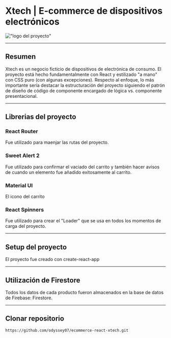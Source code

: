 # Xtech | E-commerce de dispositivos electrónicos

!["logo del proyecto"](https://res.cloudinary.com/dews3zbls/image/upload/v1680655816/logos/x_fzojqx_dngdp6.png)

-------------
## Resumen
Xtech es un negocio ficticio de dispositivos de electrónica de consumo. El proyecto está hecho fundamentalmente con React y estilizado "a mano" con CSS puro (con algunas excepciones).
Respecto al enfoque, lo más importante sería destacar la estructuración del proyecto siguiendo el patrón de diseño de código de componente encargado de lógica vs. componente presentacional.

-------------
## Librerias del proyecto
### React Router
Fue utilizado para maenjar las rutas del proyecto.
### Sweet Alert 2
Fue utilizado para confirmar el vaciado del carrito y también hacer avisos de cuando un elemento fue añadido exitosamente al carrito.
### Material UI
El icono del carrito
### React Spinners
Fue utilizado para crear el "Loader" que se usa en todos los momentos de carga del proyecto.

-------------
## Setup del proyecto
El proyecto fue creado con create-react-app

-------------
## Utilización de Firestore
Todos los datos de cada producto fueron almacenados en la base de datos de Firebase: Firestore.

-------------
## Clonar repositorio
```
https://github.com/odyssey07/ecommerce-react-xtech.git
```